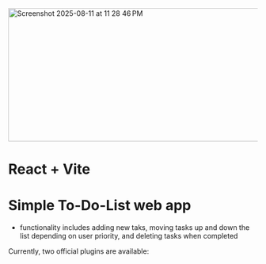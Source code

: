 
<img width="634" height="269" alt="Screenshot 2025-08-11 at 11 28 46 PM" src="https://github.com/user-attachments/assets/cf0a5745-957a-4f82-a14f-81a75d76033b" />

# React + Vite

# Simple To-Do-List web app
- functionality includes adding new taks, moving tasks up and down the list depending on user priority, and deleting tasks when completed

Currently, two official plugins are available:


